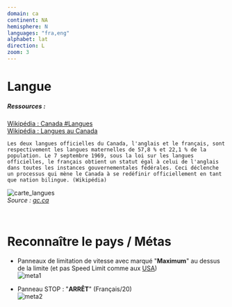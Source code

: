 ```yaml
---
domain: ca
continent: NA
hemisphere: N
languages: "fra,eng"
alphabet: lat
direction: L
zoom: 3
---
```


# Langue

##### Ressources :

[Wikipédia : Canada #Langues](https://fr.wikipedia.org/wiki/Canada#Langues)  
[Wikipédia : Langues au Canada](https://fr.wikipedia.org/wiki/Langues_au_Canada)  

```
Les deux langues officielles du Canada, l'anglais et le français, sont respectivement les langues maternelles de 57,8 % et 22,1 % de la population. Le 7 septembre 1969, sous la loi sur les langues officielles, le français obtient un statut égal à celui de l'anglais dans toutes les instances gouvernementales fédérales. Ceci déclenche un processus qui mène le Canada à se redéfinir officiellement en tant que nation bilingue. (Wikipédia)
```

![carte_langues](https://www.clo-ocol.gc.ca/sites/default/files/lo-canada-carte.png)  
*Source : [gc.ca](https://www.clo-ocol.gc.ca/fr/statistiques/canada)*


<br/>

# Reconnaître le pays / Métas

- Panneaux de limitation de vitesse avec marqué "**Maximum**" au dessus de la limite (et pas Speed Limit comme aux [USA](/flag/us))  
  ![meta1](/images/ca_geoguessr2.png)
  
- Panneau STOP : "**ARRÊT**" (Français/20)  
  ![meta2](/images/ca_geoguessr.png)
